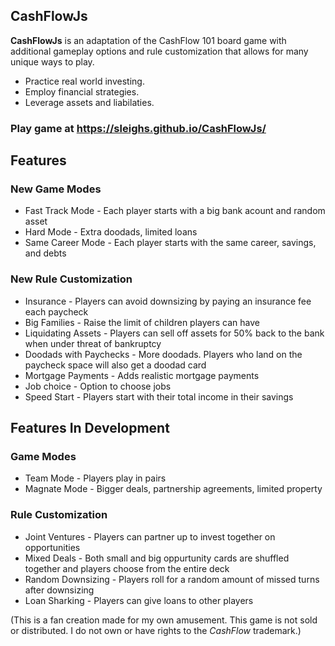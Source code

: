 ## CashFlowJs

**CashFlowJs** is an adaptation of the CashFlow 101 board game with additional gameplay options and rule customization that allows for many unique ways to play. 

* Practice real world investing.
* Employ financial strategies.
* Leverage assets and liabilaties.

### Play game at https://sleighs.github.io/CashFlowJs/

## Features

### New Game Modes
* Fast Track Mode - Each player starts with a big bank acount and random asset
* Hard Mode - Extra doodads, limited loans
* Same Career Mode - Each player starts with the same career, savings, and debts

### New Rule Customization
* Insurance - Players can avoid downsizing by paying an insurance fee each paycheck
* Big Families - Raise the limit of children players can have
* Liquidating Assets - Players can sell off assets for 50% back to the bank when under threat of bankruptcy
* Doodads with Paychecks - More doodads. Players who land on the paycheck space will also get a doodad card
* Mortgage Payments - Adds realistic mortgage payments
* Job choice - Option to choose jobs
* Speed Start - Players start with their total income in their savings

## Features In Development

### Game Modes
* Team Mode - Players play in pairs
* Magnate Mode - Bigger deals, partnership agreements, limited property

### Rule Customization
* Joint Ventures - Players can partner up to invest together on opportunities
* Mixed Deals - Both small and big oppurtunity cards are shuffled together and players choose from the entire deck
* Random Downsizing - Players roll for a random amount of missed turns after downsizing
* Loan Sharking - Players can give loans to other players

(This is a fan creation made for my own amusement. This game is not sold or distributed. I do not own or have rights to the *CashFlow* trademark.)





